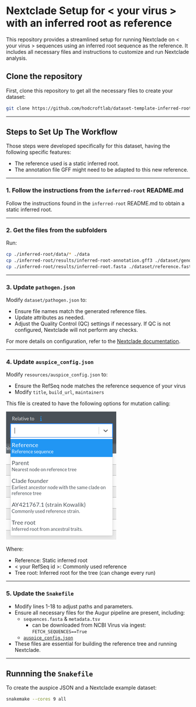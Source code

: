 # Nextclade Setup for < your virus > with an inferred root as reference

This repository provides a streamlined setup for running Nextclade on < your virus > sequences using an inferred root sequence as the reference. It includes all necessary files and instructions to customize and run Nextclade analysis.

## Clone the repository

First, clone this repository to get all the necessary files to create your dataset:

```bash
git clone https://github.com/hodcroftlab/dataset-template-inferred-root.git
```

---
## Steps to Set Up The Workflow

Those steps were developed specifically for this dataset, having the following specific features:
- The reference used is a static inferred root.
- The annotation file GFF might need to be adapted to this new reference.

---
### 1. Follow the instructions from the `inferred-root` README.md
Follow the instructions found in the `inferred-root` README.md to obtain a static inferred root.

---
### 2. Get the files from the subfolders
Run:

```bash
cp ./inferred-root/data/* ./data
cp ./inferred-root/results/inferred-root-annotation.gff3 ./dataset/genome_annotation.gff3
cp ./inferred-root/results/inferred-root.fasta ./dataset/reference.fasta
```
---
### 3. Update `pathogen.json`
Modify `dataset/pathogen.json` to:
- Ensure file names match the generated reference files.
- Update attributes as needed.
- Adjust the Quality Control (QC) settings if necessary. If QC is not configured, Nextclade will not perform any checks.

For more details on configuration, refer to the [Nextclade documentation](https://docs.nextstrain.org/projects/nextclade/en/latest/user/input-files/05-pathogen-config.html). 

---
### 4. Update `auspice_config.json`
Modify `resources/auspice_config.json` to:
- Ensure the RefSeq node matches the reference sequence of your virus
- Modify `title`, `build_url`, `maintainers`

This file is created to have the following options for mutation calling:

![Options](./image.png)

Where:
- Reference: Static inferred root
- < your RefSeq id >: Commonly used reference
- Tree root: Inferred root for the tree (can change every run)

---
### 5. Update the `Snakefile`
- Modify lines 1-18 to adjust paths and parameters.
- Ensure all necessary files for the Augur pipeline are present, including:
  - `sequences.fasta` & `metadata.tsv` 
    - can be downloaded from NCBI Virus via ingest: `FETCH_SEQUENCES==True`
  - [`auspice_config.json`](resources/auspice_config.json)
- These files are essential for building the reference tree and running Nextclade.

---

## Runnning the `Snakefile`
To create the auspice JSON and a Nextclade example dataset:
```bash
snakemake --cores 9 all
```
